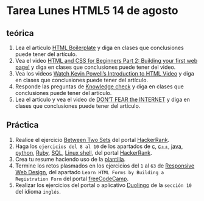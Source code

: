 # Tarea Lunes HTML5 14 de agosto

## teórica

1. Lea el artículo [HTML Boilerplate](https://www.theodinproject.com/lessons/foundations-html-boilerplate) y diga en clases que conclusiones puede tener del artículo.
2. Vea el video [HTML and CSS for Beginners Part 2: Building your first web page!](https://www.youtube.com/watch?v=V8UAEoOvqFg&list=PL4-IK0AVhVjM0xE0K2uZRvsM7LkIhsPT-&t=93s&ab_channel=KevinPowell) y diga en clases que conclusiones puede tener del video.
3. Vea los videos [Watch Kevin Powell’s Introduction to HTML Video](https://www.youtube.com/watch?v=LGQuIIv2RVA&list=PL4-IK0AVhVjM0xE0K2uZRvsM7LkIhsPT-&ab_channel=KevinPowell) y diga en clases que conclusiones puede tener del artículo.
4. Responde las preguntas de [Knowledge check](https://www.theodinproject.com/lessons/foundations-elements-and-tags#knowledge-check) y diga en clases que conclusiones puede tener del artículo.
5. Lea el artículo y vea el video de [DON’T FEAR the INTERNET](http://www.dontfeartheinternet.com/02-html/) y diga en clases que conclusiones puede tener del artículo.

## Práctica

1. Realice el ejercicio [Between Two Sets](https://www.hackerrank.com/challenges/between-two-sets/problem?isFullScreen=false) del portal [HackerRank](https://www.hackerrank.com/dashboard).
2. Haga los `ejercicios del 8 al 10` de los apartados de [c](https://www.hackerrank.com/domains/c), [c++](https://www.hackerrank.com/domains/cpp), [java](https://www.hackerrank.com/domains/java), [python](https://www.hackerrank.com/domains/python), [Ruby](https://www.hackerrank.com/domains/ruby), [SQL](https://www.hackerrank.com/domains/sql), [Linux shell](https://www.hackerrank.com/domains/shell), del portal [HackerRank](https://www.hackerrank.com/dashboard).
3. Crea tu resume haciendo uso de la [plantilla](https://docs.google.com/document/d/1jfUa4HGBDjt2peJPQ0Wg1YhdGkCoSysS6QMT4u8bCic/edit?usp=sharing).
4. Termine los retos plasmados en los ejercicios del `1` al `63` de [Responsive Web Design](https://www.freecodecamp.org/learn/2022/responsive-web-design/), del apartado `Learn HTML Forms by Building a Registration Form` del portal [freeCodeCamp](https://www.freecodecamp.org/learn/).
5. Realizar los ejercicios del portal o aplicativo [Duolingo](https://www.duolingo.com/learn) de la `sección 10` del idioma `inglés`.